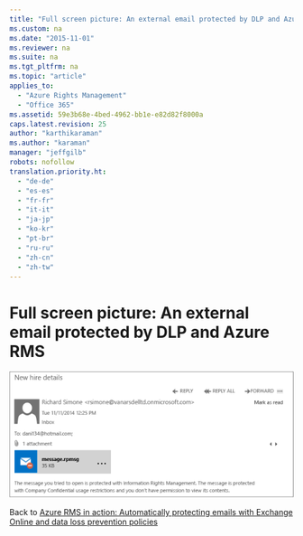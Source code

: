```yaml
---
title: "Full screen picture: An external email protected by DLP and Azure RMS"
ms.custom: na
ms.date: "2015-11-01"
ms.reviewer: na
ms.suite: na
ms.tgt_pltfrm: na
ms.topic: "article"
applies_to: 
  - "Azure Rights Management"
  - "Office 365"
ms.assetid: 59e3b68e-4bed-4962-bb1e-e82d82f8000a
caps.latest.revision: 25
author: "karthikaraman"
ms.author: "karaman"
manager: "jeffgilb"
robots: nofollow
translation.priority.ht: 
  - "de-de"
  - "es-es"
  - "fr-fr"
  - "it-it"
  - "ja-jp"
  - "ko-kr"
  - "pt-br"
  - "ru-ru"
  - "zh-cn"
  - "zh-tw"
---
```

# Full screen picture: An external email protected by DLP and Azure RMS
![Protected email (external)](../../ems/AADRightsMgmt/media/azrms_dlpprotectedemail.png "AzRMS_DLPProtectedEmail")

Back to [Azure RMS in action: Automatically protecting emails with Exchange Online and data loss prevention policies](http://technet.microsoft.com/library/jj585026.aspx#BKMK_Example_DLP)

